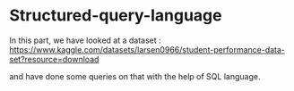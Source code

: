 
# Structured-query-language

In this part, we have looked at a dataset :
https://www.kaggle.com/datasets/larsen0966/student-performance-data-set?resource=download

and have done some queries on that with the help of SQL language.
